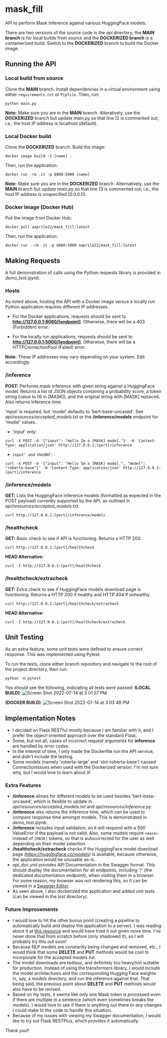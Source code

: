 # mask_fill 
API to perform Mask Inference against various HuggingFace models. 

There are two versions of the source code in the _api_ directory; the **MAIN branch** is for local builds from source and the **DOCKERIZED branch** is a containerized build. Switch to the **DOCKERIZED** branch to build the Docker image. 

## Running the API 
### Local build from source
Clone the **MAIN** branch. Install dependencies in a virtual environment using either `requirements.txt` or `Pipfile`. Then, run:
```
python main.py
```

**Note:** Make sure you are in the **MAIN** branch. Alteratively, use the **DOCKERIZED** branch but update _main.py_ so that line 12 is commented out; i.e., the host IP address is localhost (default). 


### Local Docker build 
Clone the **DOCKERIZED** branch. Build the image:
```
docker image build -t [name] . 
```

Then, run the application:
```
docker run -rm -it -p 8080:5000 [name]
```

**Note:** Make sure you are in the **DOCKERIZED** branch. Alternatively, use the **MAIN** branch but update _main.py_ so that line 13 is commented out; i.e., the host IP address is unspecified (0.0.0.0). 


### Docker Image (Docker Hub)
Pull the image from Docker Hub:

```
docker pull aaprile22/mask_fill:latest
```

Then, run the application:
```
docker run --rm -it -p 8080:5000 aaprile22/mask_fill:latest
```


## Making Requests
A full demonstration of calls using the Python requests library is provided in _demo_test.ipynb_.


### Hosts
As noted above, hosting the API with a Docker image versus a locally run Python application requires different IP addresses. 

* For the Docker applications, requests should be sent to **http://127.0.0.1:8080/[endpoint]**. Otherwise, there will be a 403 (Forbidden) error.

* For the locally run applications, requests should be sent to **http://127.0.0.1:5000/[endpoint]**. Otherwise, there will be a HTTPConnectionPool (Failed) error.


**Note:** These IP addresses may vary depending on your system. Edit accordingly.


### /inference
**POST:** Performs mask inference with given string against a HuggingFace model. Returns a list of JSON objects containing a probability score, a token string (value to fill in [MASK]), and the original string with [MASK] replaced. Also returns inference time. 

'input' is required, but 'model' defaults to 'bert-base-uncased'. See _api/resources/accepted_models.txt_ or the **/inference/models** endpoint for 'model' values. 
* 'input' only:
```
curl -X POST -d '{"input": "Hello Im a [MASK] model."}' -H 'Content-Type: application/json' http://127.0.0.1:[port]/inference
```

* `input' and `model`:
```
curl -X POST -d '{"input": "Hello Im a [MASK] model.", "model": "roberta-base"}' -H 'Content-Type: application/json' http://127.0.0.1:[port]/inference
```

### /inference/models
**GET:** Lists the HuggingFace inference models (formatted as expected in the POST payload) currently supported by the API, as outlined in _api/resources/accepted_models.txt_. 

```
curl http://127.0.0.1:[port]/inference/models
```


### /healthcheck
**GET:** Basic check to see if API is functioning. Returns a HTTP 200.

```
curl http://127.0.0.1:[port]/healthcheck
```

**HEAD Alternative:**

```
curl -I http://127.0.0.1:[port]/healthcheck
```


### /healthcheck/extracheck
**GET:** Extra check to see if HuggingFace models download page is functioning. Returns a HTTP 200 if healthy and HTTP 404 if unhealthy.

```
curl http://127.0.0.1:[port]/healthcheck/extracheck
```

**HEAD Alternative:**

```
curl -I http://127.0.0.1:[port]/healthcheck/extracheck
```


## Unit Testing
As an extra feature, some unit tests were defined to ensure correct response. This was implemented using Pytest. 

To run the tests, clone either branch repository and navigate to the root of the project directory, then run:

```
python -m pytest
```

You should see the following, indiciating all tests were passed:
**(LOCAL BUILD)**:
![Screen Shot 2022-07-14 at 3 01 57 PM](https://user-images.githubusercontent.com/49654275/179072941-54989803-6da2-4b23-85ee-21ef3277dc3a.png)

**(DOCKER BUILD)**:
![Screen Shot 2022-07-14 at 3 03 48 PM](https://user-images.githubusercontent.com/49654275/179072963-508b8d54-7acb-4ba0-b775-d3b8d140fe6e.png)


## Implementation Notes
* I decided on Flask RESTful mostly because I am familiar with it, and I prefer the object-oriented approach over the standard Flask.
* Some, but not all, cases of incorrect request arguments for **inference** are handled by error codes. 
* In the interest of time, I only made the Dockerfile run the API service, and didn't include the testing.
* Some models (namely 'roberta-large' and 'xlm-roberta-base') caused ConnectionIssues when used with the Dockerized version. I'm not sure why, but I would love to learn about it!

### Extra Features
* **/inference** allows for different models to be used besides 'bert-base-uncased', which is flexible to update in _api/resources/accepted_models.txt_ and _api/resources/inference.py_. 
* **/inference** also returns the inference time, which can be used to compare response time amongst models. This is demonstrated in _demo_test.ipynb_. 
* **/inference** includes input validation, so it will respond with a 500 ValueError if the payload is not valid. Also, some models require `<mask>` instead of `[MASK]` tokens, so that is autocorrected for the user as well depending on their model selection.
* **/healthcheck/extracheck** checks if the HuggingFace model download page (https://huggingface.co/models) is available, because otherwise, the application would be unusable as-is.
* _api_doc.yml_ provides API Documentation in the Swagger format. This should display the documentation for all endpoints, including '/' (the dedicated documentation endpoint), when visiting them in a browser. For some reason, my browser was not rendering this, so it can be viewed in a [Swagger Editor](https://editor.swagger.io/). 
* As seen above, I also dockerized the application and added unit tests (can be viewed in the _test_ directory). 


### Future Improvements
* I would love to hit the other bonus point (creating a pipeline to automatically build and deploy the application to a server). I was reading about it at [this resource](https://docs.docker.com/language/golang/configure-ci-cd/) and would have tried it out given more time. I've never done that from scratch before (only shadowed it), so I will probably try this out soon!
* Because NLP models are constantly being changed and removed, etc., I would think that some **DELETE** and **PUT** methods would be cool to incorporate for the accepted models list.
* The model downloads are tedious, and definitely too heavy/not suitable for production. Instead of using the transformers library, I would include the model architectures and the corresponding Hugging Face weights in, say, a _models_ directory, and run the inference against that. That being said, the previous point about **DELETE** and **PUT** methods would also have to be revised.
* Based on my tests, it seems like only one Mask token is processed even if there are multiple in a sentence (which even sometimes breaks the models). I would love to see if there is anything out there or any changes I could make to the code to handle this situation.
* Because of my issues with viewing my Swagger documentation, I would like to try out Flask RESTPlus, which provides it automatically. 


Thank you!!
